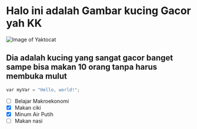 # Halo ini adalah Gambar kucing Gacor yah KK
![Image of Yaktocat](https://octodex.github.com/images/yaktocat.png)
## Dia adalah kucing yang sangat gacor banget sampe bisa makan 10 orang tanpa harus membuka mulut
``` python
var myVar = "Hello, world!";
```
- [ ] Belajar Makroekonomi
- [x] Makan ciki
- [x] Minum Air Putih
- [ ] Makan nasi
